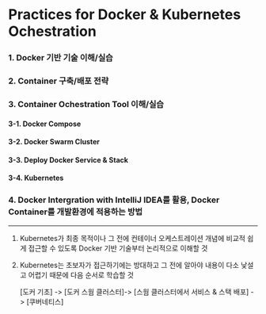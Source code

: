 # Practices for Docker & Kubernetes Ochestration

### 1. Docker 기반 기술 이해/실습

### 2. Container 구축/배포 전략

### 3. Container Ochestration Tool 이해/실습

#### 3-1. Docker Compose 
#### 3-2. Docker Swarm Cluster 
#### 3-3. Deploy Docker Service & Stack
#### 3-4. Kubernetes

### 4. Docker Intergration with IntelliJ IDEA를 활용, Docker Container를 개발환경에 적용하는 방법

---

1. Kubernetes가 최종 목적이나 그 전에 컨테이너 오케스트레이션 개념에 비교적 쉽게 접근할 수 있도록 Docker 기반 기술부터 논리적으로 이해할 것
2. Kubernetes는 초보자가 접근하기에는 방대하고 그 전에 알아야 내용이 다소 낯설고 어렵기 때문에 다음 순서로 학습할 것  

   [도커 기초] -> [도커 스웜 클러스터]-> [스웜 클러스터에서 서비스 & 스택 배포] -> [쿠버네티스]

